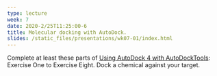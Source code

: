 ```yaml
---
type: lecture
week: 7
date: 2020-2/25T11:25:00-6
title: Molecular docking with AutoDock.
slides: /static_files/presentations/wk07-01/index.html
---
```

Complete at least these parts of [Using AutoDock 4 with AutoDockTools](http://autodock.scripps.edu/faqs-help/tutorial/using-autodock-4-with-autodocktools): Exercise One to Exercise Eight. Dock a chemical against your target.
